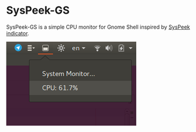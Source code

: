 # SysPeek-GS

SysPeek-GS is a simple CPU monitor for Gnome Shell inspired by [SysPeek indicator](https://github.com/thioshp/syspeek).

![screenshot](screenshot.png?raw=true)
